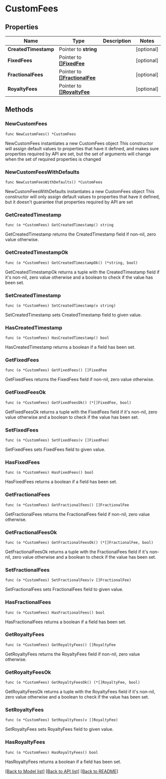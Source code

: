 # CustomFees

## Properties

Name | Type | Description | Notes
------------ | ------------- | ------------- | -------------
**CreatedTimestamp** | Pointer to **string** |  | [optional] 
**FixedFees** | Pointer to [**[]FixedFee**](FixedFee.md) |  | [optional] 
**FractionalFees** | Pointer to [**[]FractionalFee**](FractionalFee.md) |  | [optional] 
**RoyaltyFees** | Pointer to [**[]RoyaltyFee**](RoyaltyFee.md) |  | [optional] 

## Methods

### NewCustomFees

`func NewCustomFees() *CustomFees`

NewCustomFees instantiates a new CustomFees object
This constructor will assign default values to properties that have it defined,
and makes sure properties required by API are set, but the set of arguments
will change when the set of required properties is changed

### NewCustomFeesWithDefaults

`func NewCustomFeesWithDefaults() *CustomFees`

NewCustomFeesWithDefaults instantiates a new CustomFees object
This constructor will only assign default values to properties that have it defined,
but it doesn't guarantee that properties required by API are set

### GetCreatedTimestamp

`func (o *CustomFees) GetCreatedTimestamp() string`

GetCreatedTimestamp returns the CreatedTimestamp field if non-nil, zero value otherwise.

### GetCreatedTimestampOk

`func (o *CustomFees) GetCreatedTimestampOk() (*string, bool)`

GetCreatedTimestampOk returns a tuple with the CreatedTimestamp field if it's non-nil, zero value otherwise
and a boolean to check if the value has been set.

### SetCreatedTimestamp

`func (o *CustomFees) SetCreatedTimestamp(v string)`

SetCreatedTimestamp sets CreatedTimestamp field to given value.

### HasCreatedTimestamp

`func (o *CustomFees) HasCreatedTimestamp() bool`

HasCreatedTimestamp returns a boolean if a field has been set.

### GetFixedFees

`func (o *CustomFees) GetFixedFees() []FixedFee`

GetFixedFees returns the FixedFees field if non-nil, zero value otherwise.

### GetFixedFeesOk

`func (o *CustomFees) GetFixedFeesOk() (*[]FixedFee, bool)`

GetFixedFeesOk returns a tuple with the FixedFees field if it's non-nil, zero value otherwise
and a boolean to check if the value has been set.

### SetFixedFees

`func (o *CustomFees) SetFixedFees(v []FixedFee)`

SetFixedFees sets FixedFees field to given value.

### HasFixedFees

`func (o *CustomFees) HasFixedFees() bool`

HasFixedFees returns a boolean if a field has been set.

### GetFractionalFees

`func (o *CustomFees) GetFractionalFees() []FractionalFee`

GetFractionalFees returns the FractionalFees field if non-nil, zero value otherwise.

### GetFractionalFeesOk

`func (o *CustomFees) GetFractionalFeesOk() (*[]FractionalFee, bool)`

GetFractionalFeesOk returns a tuple with the FractionalFees field if it's non-nil, zero value otherwise
and a boolean to check if the value has been set.

### SetFractionalFees

`func (o *CustomFees) SetFractionalFees(v []FractionalFee)`

SetFractionalFees sets FractionalFees field to given value.

### HasFractionalFees

`func (o *CustomFees) HasFractionalFees() bool`

HasFractionalFees returns a boolean if a field has been set.

### GetRoyaltyFees

`func (o *CustomFees) GetRoyaltyFees() []RoyaltyFee`

GetRoyaltyFees returns the RoyaltyFees field if non-nil, zero value otherwise.

### GetRoyaltyFeesOk

`func (o *CustomFees) GetRoyaltyFeesOk() (*[]RoyaltyFee, bool)`

GetRoyaltyFeesOk returns a tuple with the RoyaltyFees field if it's non-nil, zero value otherwise
and a boolean to check if the value has been set.

### SetRoyaltyFees

`func (o *CustomFees) SetRoyaltyFees(v []RoyaltyFee)`

SetRoyaltyFees sets RoyaltyFees field to given value.

### HasRoyaltyFees

`func (o *CustomFees) HasRoyaltyFees() bool`

HasRoyaltyFees returns a boolean if a field has been set.


[[Back to Model list]](../README.md#documentation-for-models) [[Back to API list]](../README.md#documentation-for-api-endpoints) [[Back to README]](../README.md)


